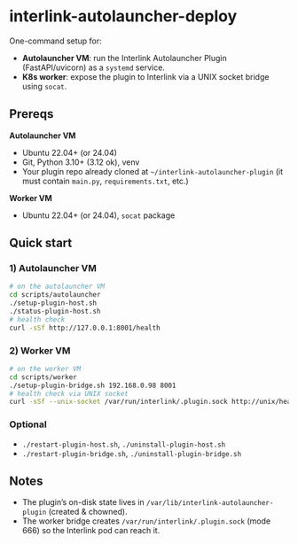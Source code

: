 # interlink-autolauncher-deploy

One-command setup for:
- **Autolauncher VM**: run the Interlink Autolauncher Plugin (FastAPI/uvicorn) as a `systemd` service.
- **K8s worker**: expose the plugin to Interlink via a UNIX socket bridge using `socat`.

## Prereqs

**Autolauncher VM**
- Ubuntu 22.04+ (or 24.04)
- Git, Python 3.10+ (3.12 ok), venv
- Your plugin repo already cloned at `~/interlink-autolauncher-plugin`
  (it must contain `main.py`, `requirements.txt`, etc.)

**Worker VM**
- Ubuntu 22.04+ (or 24.04), `socat` package

## Quick start

### 1) Autolauncher VM
```bash
# on the autolauncher VM
cd scripts/autolauncher
./setup-plugin-host.sh
./status-plugin-host.sh
# health check
curl -sSf http://127.0.0.1:8001/health
````

### 2) Worker VM

```bash
# on the worker VM
cd scripts/worker
./setup-plugin-bridge.sh 192.168.0.98 8001
# health check via UNIX socket
curl -sSf --unix-socket /var/run/interlink/.plugin.sock http://unix/health
```

### Optional

* `./restart-plugin-host.sh`, `./uninstall-plugin-host.sh`
* `./restart-plugin-bridge.sh`, `./uninstall-plugin-bridge.sh`

## Notes

* The plugin’s on-disk state lives in `/var/lib/interlink-autolauncher-plugin` (created & chowned).
* The worker bridge creates `/var/run/interlink/.plugin.sock` (mode 666) so the Interlink pod can reach it.
